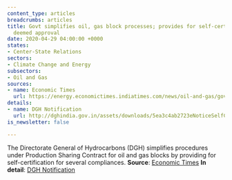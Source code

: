 ```yaml
---
content_type: articles
breadcrumbs: articles
title: Govt simplifies oil, gas block processes; provides for self-certification,
  deemed approval
date: 2020-04-29 04:00:00 +0000
states:
- Center-State Relations
sectors:
- Climate Change and Energy
subsectors:
- Oil and Gas
sources:
- name: Economic Times
  url: https://energy.economictimes.indiatimes.com/news/oil-and-gas/govt-simplifies-oil-gas-block-processes-provides-for-self-certification-deemed-approval/75398477
details:
- name: DGH Notification
  url: http://dghindia.gov.in/assets/downloads/5ea3c4ab2723eNoticeSelfCertification.pdf
is_newsletter: false

---
```

The Directorate General of Hydrocarbons (DGH) simplifies procedures under Production Sharing Contract for oil and gas blocks by providing for self-certification for several compliances. **Source**: [Economic Times](https://energy.economictimes.indiatimes.com/news/oil-and-gas/govt-simplifies-oil-gas-block-processes-provides-for-self-certification-deemed-approval/75398477) **In detail**: [DGH Notification](http://dghindia.gov.in/assets/downloads/5ea3c4ab2723eNoticeSelfCertification.pdf)

